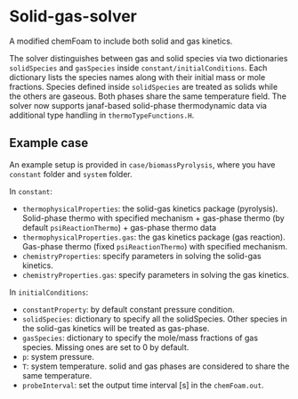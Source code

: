 # Solid-gas-solver
A modified chemFoam to include both solid and gas kinetics.

The solver distinguishes between gas and solid species via two dictionaries
`solidSpecies` and `gasSpecies` inside `constant/initialConditions`. Each
dictionary lists the species names along with their initial mass or mole
fractions. Species defined inside `solidSpecies` are treated as solids while
the others are gaseous. Both phases share the same temperature field. The solver
now supports janaf-based solid-phase thermodynamic data via additional type handling in
`thermoTypeFunctions.H`.


## Example case

An example setup is provided in `case/biomassPyrolysis`, where you have `constant` folder and `system` folder.

In `constant`:
* `thermophysicalProperties`: the solid-gas kinetics package (pyrolysis). Solid-phase thermo with specified mechanism + gas-phase thermo (by default `psiReactionThermo`) + gas-phase thermo data
* `thermophysicalProperties.gas`: the gas kinetics package (gas reaction). Gas-phase thermo (fixed `psiReactionThermo`) with specified mechanism.
* `chemistryProperties`: specify parameters in solving the solid-gas kinetics.
* `chemistryProperties.gas`: specify parameters in solving the gas kinetics.

In `initialConditions`:

* `constantProperty`: by default constant pressure condition.
* `solidSpecies`: dictionary to specify all the solidSpecies. Other species in the solid-gas kinetics will be treated as gas-phase.
* `gasSpecies`: dictionary to specify the mole/mass fractions of gas species. Missing ones are set to 0 by default.
* `p`: system pressure. 
* `T`: system temperature. solid and gas phases are considered to share the same temperature.
* `probeInterval`: set the output time interval [s] in the `chemFoam.out`.


